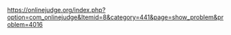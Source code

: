 https://onlinejudge.org/index.php?option=com_onlinejudge&Itemid=8&category=441&page=show_problem&problem=4016
